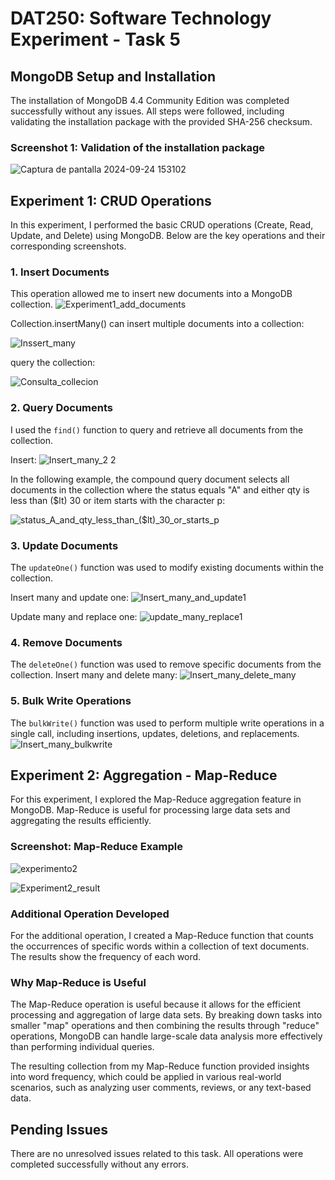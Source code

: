 # DAT250: Software Technology Experiment - Task 5

## MongoDB Setup and Installation

The installation of MongoDB 4.4 Community Edition was completed successfully without any issues. All steps were followed, including validating the installation package with the provided SHA-256 checksum.

### Screenshot 1: Validation of the installation package

![Captura de pantalla 2024-09-24 153102](https://github.com/user-attachments/assets/bf89e2ec-ce45-42ab-8e1a-3296373cf37a)

## Experiment 1: CRUD Operations

In this experiment, I performed the basic CRUD operations (Create, Read, Update, and Delete) using MongoDB. Below are the key operations and their corresponding screenshots.

### 1. Insert Documents
This operation allowed me to insert new documents into a MongoDB collection.
![Experiment1_add_documents](https://github.com/user-attachments/assets/fb8990f9-47d8-4613-95a6-214589589ba7)

Collection.insertMany() can insert multiple documents into a collection:

![Inssert_many](https://github.com/user-attachments/assets/0356d34c-b8f1-424a-9ca5-50d42108158c)

query the collection:

![Consulta_collecion](https://github.com/user-attachments/assets/9c63da17-b097-472a-b72a-f369f859438d)


### 2. Query Documents
I used the `find()` function to query and retrieve all documents from the collection.

Insert:
![Insert_many_2 2](https://github.com/user-attachments/assets/fae7dd73-e641-43ee-b940-8d42348ca85d)

In the following example, the compound query document selects all documents in the collection where the status equals "A" and either qty is less than ($lt) 30 or item starts with the character p:

![status_A_and_qty_less_than_($lt)_30_or_starts_p](https://github.com/user-attachments/assets/9edcce2a-6a40-409a-b416-dbf197638443)


### 3. Update Documents
The `updateOne()` function was used to modify existing documents within the collection.

Insert many and update one:
![Insert_many_and_update1](https://github.com/user-attachments/assets/252b7ddf-572a-49f0-b82c-77b97bd95c0e)

Update many and replace one:
![update_many_replace1](https://github.com/user-attachments/assets/8c905bf5-ddbe-4215-b8ef-bed68798519d)

### 4. Remove Documents
The `deleteOne()` function was used to remove specific documents from the collection.
Insert many and delete many:
![Insert_many_delete_many](https://github.com/user-attachments/assets/4eec20ff-dca8-4c22-a34a-5d8339d37106)

### 5. Bulk Write Operations
The `bulkWrite()` function was used to perform multiple write operations in a single call, including insertions, updates, deletions, and replacements.
![Insert_many_bulkwrite](https://github.com/user-attachments/assets/0fd1d273-7c3c-497d-a17d-d8d45fc99025)


## Experiment 2: Aggregation - Map-Reduce

For this experiment, I explored the Map-Reduce aggregation feature in MongoDB. Map-Reduce is useful for processing large data sets and aggregating the results efficiently.

### Screenshot: Map-Reduce Example
![experimento2](https://github.com/user-attachments/assets/3a70d5dc-e8e9-423e-bb60-99a96ed36e23)

![Experiment2_result](https://github.com/user-attachments/assets/d1ae3cab-b11a-41c1-ad6f-23624164d44d)

### Additional Operation Developed
For the additional operation, I created a Map-Reduce function that counts the occurrences of specific words within a collection of text documents. The results show the frequency of each word.

### Why Map-Reduce is Useful
The Map-Reduce operation is useful because it allows for the efficient processing and aggregation of large data sets. By breaking down tasks into smaller "map" operations and then combining the results through "reduce" operations, MongoDB can handle large-scale data analysis more effectively than performing individual queries.

The resulting collection from my Map-Reduce function provided insights into word frequency, which could be applied in various real-world scenarios, such as analyzing user comments, reviews, or any text-based data.

## Pending Issues

There are no unresolved issues related to this task. All operations were completed successfully without any errors.


